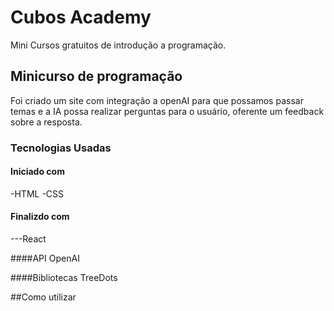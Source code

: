 # Cubos Academy

Mini Cursos gratuitos de introdução a programação.

## Minicurso de programação
Foi criado um site com integração a openAI para que possamos passar temas e a IA possa realizar perguntas para o usuário,
oferente um feedback sobre a resposta.

### Tecnologias Usadas

#### Iniciado com
-HTML
-CSS

#### Finalizdo com
---React

####API
OpenAI

####Bibliotecas
TreeDots


##Como utilizar
